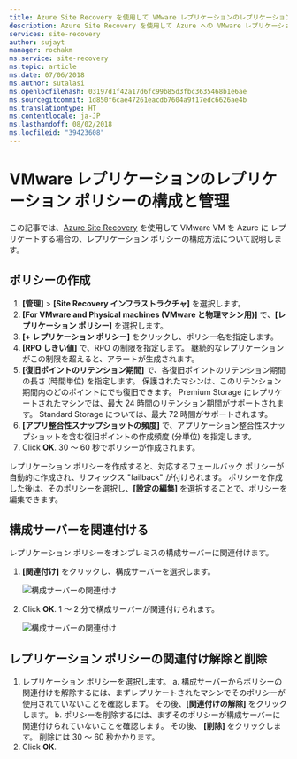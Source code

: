 ```yaml
---
title: Azure Site Recovery を使用して VMware レプリケーションのレプリケーション ポリシーを構成および管理する | Microsoft Docs
description: Azure Site Recovery を使用して Azure への VMware レプリケーションのレプリケーション設定を構成する方法について説明します。
services: site-recovery
author: sujayt
manager: rochakm
ms.service: site-recovery
ms.topic: article
ms.date: 07/06/2018
ms.author: sutalasi
ms.openlocfilehash: 03197d1f42a17d6fc99b85d3fbc3635468b1e6ae
ms.sourcegitcommit: 1d850f6cae47261eacdb7604a9f17edc6626ae4b
ms.translationtype: HT
ms.contentlocale: ja-JP
ms.lasthandoff: 08/02/2018
ms.locfileid: "39423608"
---
```

# <a name="configure-and-manage-replication-policies-for-vmware-replication"></a>VMware レプリケーションのレプリケーション ポリシーの構成と管理
この記事では、[Azure Site Recovery](site-recovery-overview.md) を使用して VMware VM を Azure に レプリケートする場合の、レプリケーション ポリシーの構成方法について説明します。


## <a name="create-a-policy"></a>ポリシーの作成

1. **[管理]** > **[Site Recovery インフラストラクチャ]** を選択します。
1. **[For VMware and Physical machines (VMware と物理マシン用)]** で、**[レプリケーション ポリシー]** を選択します。 
1. **[+ レプリケーション ポリシー]** をクリックし、ポリシー名を指定します。
1. **[RPO しきい値]** で、RPO の制限を指定します。 継続的なレプリケーションがこの制限を超えると、アラートが生成されます。
1. **[復旧ポイントのリテンション期間]** で、各復旧ポイントのリテンション期間の長さ (時間単位) を指定します。 保護されたマシンは、このリテンション期間内のどのポイントにでも復旧できます。 Premium Storage にレプリケートされたマシンでは、最大 24 時間のリテンション期間がサポートされます。 Standard Storage については、最大 72 時間がサポートされます。
1. **[アプリ整合性スナップショットの頻度]** で、アプリケーション整合性スナップショットを含む復旧ポイントの作成頻度 (分単位) を指定します。
1. Click **OK**. 30 ～ 60 秒でポリシーが作成されます。

レプリケーション ポリシーを作成すると、対応するフェールバック ポリシーが自動的に作成され、サフィックス "failback" が付けられます。 ポリシーを作成した後は、そのポリシーを選択し、**[設定の編集]** を選択することで、ポリシーを編集できます。

## <a name="associate-a-configuration-server"></a>構成サーバーを関連付ける 

レプリケーション ポリシーをオンプレミスの構成サーバーに関連付けます。

1. **[関連付け]** をクリックし、構成サーバーを選択します。

    ![構成サーバーの関連付け](./media/vmware-azure-set-up-replication/associate1.png)

1. Click **OK**. 1 ～ 2 分で構成サーバーが関連付けられます。

    ![構成サーバーの関連付け](./media/vmware-azure-set-up-replication/associate2.png)


## <a name="disassociate-or-delete-a-replication-policy"></a>レプリケーション ポリシーの関連付け解除と削除
1. レプリケーション ポリシーを選択します。
    a. 構成サーバーからポリシーの関連付けを解除するには、まずレプリケートされたマシンでそのポリシーが使用されていないことを確認します。 その後、**[関連付けの解除]** をクリックします。
    b. ポリシーを削除するには、まずそのポリシーが構成サーバーに関連付けられていないことを確認します。 その後、 **[削除]** をクリックします。 削除には 30 ～ 60 秒かかります。
1. Click **OK**.
